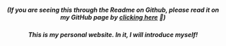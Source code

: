 <h5 align="center">(If you are seeing this through the Readme on Github, please read it on my GitHub page by <a href="https://luizeduardomr.github.io/aboutme/">clicking here</a> 🙂)</h5>

<h5 align="center">This is my personal website. In it, I will introduce myself!</h5>
